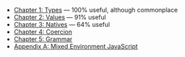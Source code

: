 
* [Chapter 1: Types](ch1.md) — 100% useful, although commonplace
* [Chapter 2: Values](ch2.md) — 91% useful
* [Chapter 3: Natives](ch3.md) — 64% useful
* [Chapter 4: Coercion](ch4.md)
* [Chapter 5: Grammar](ch5.md)
* [Appendix A: Mixed Environment JavaScript](apA.md)
